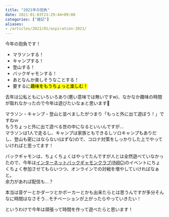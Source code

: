 ```yaml
---
title: "2021年の抱負"
date: 2021-01-03T23:29:44+09:00
categories: ["雑記"]
aliases:
- /articles/2021/01/aspiration-2021/
---
```


今年の抱負です！

<!--more-->

- マラソンする！
- キャンプする！
- 登山する！
- バックギャモンする！
- あとなんか楽しそうなことする！
- 要するに<mark>趣味をもうちょっと楽しむ！</mark>

去年は公私ともにいろいろあり(悪い意味では無いですw)、なかなか趣味の時間が取れなかったので今年は遊びたいなぁと思います💪

マラソン・キャンプ・登山と並べましたがつまり「もっと外に出て遊ぼう！」ですねｗ  
もうちょっと外に出て遊べる世の中になるといいんですが…  
マラソンは1人で走るし、キャンプは家族ともできるしソロキャンプもありだし、登山も密にはならない(はずな)ので、コロナ対策をしっかりした上でやっていければと思ってます！

バックギャモンは、ちょくちょくはやってたんですが人とは全然遊べていなかったので、今年は[インターネットバックギャモンクラブ(INBC)](https://inbcgammon.wiki.fc2.com/)のイベントにちょくちょく参加させてもらいつつ、オンラインでの対戦を増やしていければなぁと。  
余力があれば配信も…？

本当は音ゲーとかダーツとかポーカーとかも出来たらとは思うんですが多分そんなに時間はなさそう…モチベーションが上がったらやっていきたい！

というわけで今年は頑張って時間を作って遊べたらと思います！